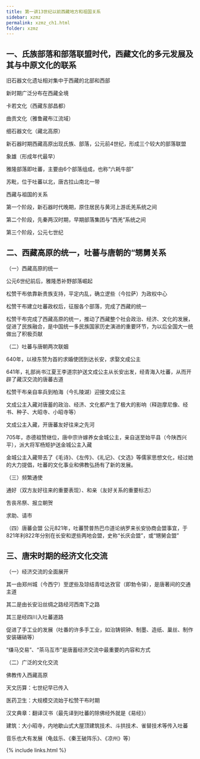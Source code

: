```yaml
---
title: 第一讲13世纪以前西藏地方和祖国关系
sidebar: xzmz
permalink: xzmz_ch1.html
folder: xzmz
---
```


## 一、氏族部落和部落联盟时代，西藏文化的多元发展及其与中原文化的联系

旧石器文化遗址相对集中于西藏的北部和西部

新时期广泛分布在西藏全境

卡若文化（西藏东部昌都）

曲贡文化（雅鲁藏布江流域）

细石器文化（藏北高原）

新石器时期西藏高原出现氏族、部落，公元前4世纪，形成三个较大的部落联盟

象雄（形成年代最早）

雅隆部落即吐蕃，主要由6个部落组成，也称“六耗牛部”

苏毗，位于吐蕃以北，唐古拉山南北一带

西藏与祖国的关系

第一个阶段，新石器时代晚期，原住居民与黄河上游氐羌系统之间

第二个阶段，先秦两汉时期，早期部落集团与“西羌”系统之间

第三个阶段，公元七世纪

## 二、西藏高原的统一，吐蕃与唐朝的“甥舅关系

（一）西藏高原的统一

公元6世纪前后，雅隆悉补野部落崛起

松赞干布依靠新贵族支持，平定内乱，确立逻些（今拉萨）为政权中心

松赞干布建立吐蕃政权后，征服各个部落，完成了西藏的统一


松赞干布完成了西藏高原的统一，推动了西藏整个社会政治、经济、文化的发展，促进了民族融合，是中国统一多民族国家历史演进的重要环节，为以后全国大一统做出了积极页献

（二）吐蕃与唐朝两次联姻

640年，以禄东赞为首的求婚使团到达长安，求娶文成公主

641年，礼部尚书江夏王李道宗护送文成公主从长安出发，经青海入吐蕃，从而开辟了藏汉交流的唐蕃古道


松赞干布亲自率兵到柏海（今扎陵湖）迎接文成公主

文成公主入藏对唐蓄的政治、经济、文化都产生了极大的影响（释迦摩尼像、经书、种子、大昭寺、小昭寺等）


文成公主入藏，开唐蕃友好往来之先河

705年，赤德祖赞继位，唐中宗许嫁养女金城公主，亲自送至始平县（今陕西兴平），派大将军杨矩护送金城公主入藏

金城公主入藏带去了《毛诗》、《左传》、《礼记》、《文选》等儒家思想文化，经过她的大力提倡，吐蕃的文化事业和佛教弘扬有了新的发展。


（三）频繁通使

通好（双方友好往来的重要表现）、和亲（友好关系的重要标志）

吿丧吊祭、报立朝贺

求助、请市


（四）唐蕃会盟
公元821年，吐蕃赞普热巴巾道论纳罗来长安协商会盟事宜，于821年利822年分别在长安和逻些两地会盟，史称“长庆会盟”，或“甥舅会盟”



## 三、唐宋时期的经济文化交流



（一）经济交流的全面展开

其一由郑州城（今西宁）至逻些及琼结青哇达孜官（即勃令驿），是唐著间的交通主道

其二是由长安沿丝绸之路经河西南下之路

其三是经四川入吐蕃道路

促进了手工业的发展（吐番的许多手工业，如治铸铜钟、制墨、造纸、巢丝、制作安装碾硝等）

“缣马交易”、“茶马互市”是唐蓄经济交流中最重要的内容和方式

（二）广泛的文化交流 

佛教传入西藏高原

天文历算：七世纪早已传入

医药卫生：大规模交流始于松赞干布时期

汉文典章：翻译汉书（最先译到吐蕃的除佛经外就是《易经》）

建筑：大小昭寺，内地歇山式大屋顶建筑技术、斗拱技术、雀替技术等传入吐蕃

音乐也大有发展（龟兹乐、《秦王破阵乐》、《凉州》等）

{% include links.html %}
